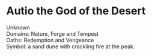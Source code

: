 # Autio the God of the Desert
Unknown  
Domains: Nature, Forge and Tempest  
Oaths: Redemption and Vengeance  
Symbol: a sand dune with crackling fire at the peak. 